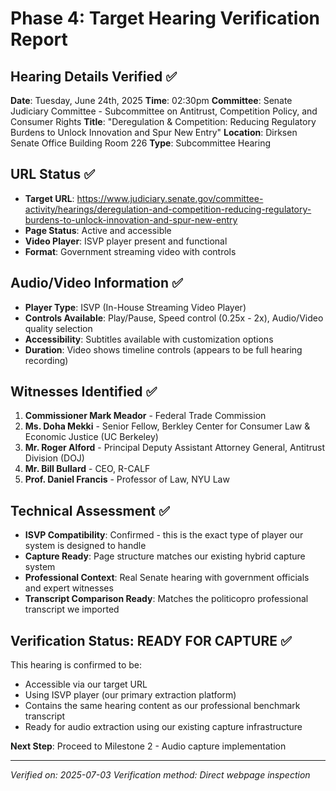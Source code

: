 # Phase 4: Target Hearing Verification Report

## Hearing Details Verified ✅

**Date**: Tuesday, June 24th, 2025
**Time**: 02:30pm
**Committee**: Senate Judiciary Committee - Subcommittee on Antitrust, Competition Policy, and Consumer Rights
**Title**: "Deregulation & Competition: Reducing Regulatory Burdens to Unlock Innovation and Spur New Entry"
**Location**: Dirksen Senate Office Building Room 226
**Type**: Subcommittee Hearing

## URL Status ✅
- **Target URL**: https://www.judiciary.senate.gov/committee-activity/hearings/deregulation-and-competition-reducing-regulatory-burdens-to-unlock-innovation-and-spur-new-entry
- **Page Status**: Active and accessible
- **Video Player**: ISVP player present and functional
- **Format**: Government streaming video with controls

## Audio/Video Information ✅
- **Player Type**: ISVP (In-House Streaming Video Player) 
- **Controls Available**: Play/Pause, Speed control (0.25x - 2x), Audio/Video quality selection
- **Accessibility**: Subtitles available with customization options
- **Duration**: Video shows timeline controls (appears to be full hearing recording)

## Witnesses Identified ✅
1. **Commissioner Mark Meador** - Federal Trade Commission
2. **Ms. Doha Mekki** - Senior Fellow, Berkley Center for Consumer Law & Economic Justice (UC Berkeley)
3. **Mr. Roger Alford** - Principal Deputy Assistant Attorney General, Antitrust Division (DOJ)
4. **Mr. Bill Bullard** - CEO, R-CALF
5. **Prof. Daniel Francis** - Professor of Law, NYU Law

## Technical Assessment ✅
- **ISVP Compatibility**: Confirmed - this is the exact type of player our system is designed to handle
- **Capture Ready**: Page structure matches our existing hybrid capture system
- **Professional Context**: Real Senate hearing with government officials and expert witnesses
- **Transcript Comparison Ready**: Matches the politicopro professional transcript we imported

## Verification Status: READY FOR CAPTURE ✅

This hearing is confirmed to be:
- Accessible via our target URL
- Using ISVP player (our primary extraction platform)  
- Contains the same hearing content as our professional benchmark transcript
- Ready for audio extraction using our existing capture infrastructure

**Next Step**: Proceed to Milestone 2 - Audio capture implementation

---
*Verified on: 2025-07-03*
*Verification method: Direct webpage inspection*